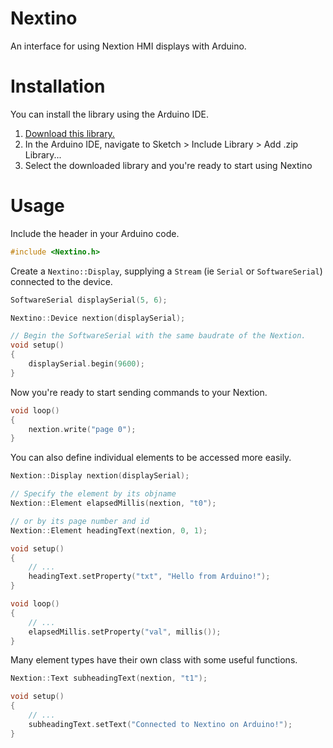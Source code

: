 # Nextino
An interface for using Nextion HMI displays with Arduino.

# Installation
You can install the library using the Arduino IDE. 

1. [Download this library.](https://github.com/jamesbarret715/Nextino/archive/refs/heads/master.zip)
1. In the Arduino IDE, navigate to Sketch > Include Library > Add .zip Library...
1. Select the downloaded library and you're ready to start using Nextino

# Usage

Include the header in your Arduino code.
```ino
#include <Nextino.h>

```

Create a `Nextino::Display`, supplying a `Stream` (ie `Serial` or `SoftwareSerial`) connected to the device.

```ino
SoftwareSerial displaySerial(5, 6);

Nextino::Device nextion(displaySerial);

// Begin the SoftwareSerial with the same baudrate of the Nextion.
void setup() 
{
    displaySerial.begin(9600);
}
```

Now you're ready to start sending commands to your Nextion.

```ino
void loop()
{
    nextion.write("page 0");
}
```
You can also define individual elements to be accessed more easily.

```ino
Nextion::Display nextion(displaySerial);

// Specify the element by its objname
Nextion::Element elapsedMillis(nextion, "t0");

// or by its page number and id
Nextion::Element headingText(nextion, 0, 1);

void setup()
{
    // ...
    headingText.setProperty("txt", "Hello from Arduino!");
}

void loop() 
{
    // ...
    elapsedMillis.setProperty("val", millis());
}
```

Many element types have their own class with some useful functions.

```ino
Nextion::Text subheadingText(nextion, "t1");

void setup() 
{
    // ...
    subheadingText.setText("Connected to Nextino on Arduino!");
}
```